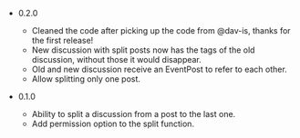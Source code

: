 - 0.2.0
  - Cleaned the code after picking up the code from @dav-is, thanks for the first release!
  - New discussion with split posts now has the tags of the old discussion, without those it would disappear.
  - Old and new discussion receive an EventPost to refer to each other.
  - Allow splitting only one post.

- 0.1.0
  - Ability to split a discussion from a post to the last one.
  - Add permission option to the split function.
